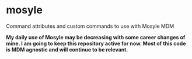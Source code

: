 # mosyle
 Command attributes and custom commands to use with Mosyle MDM

**My daily use of Mosyle may be decreasing with some career changes of mine. I am going to keep this repository active for now. Most of this code is MDM agnostic and will continue to be relevant.**
